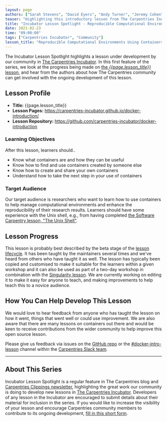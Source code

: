 ```yaml
---
layout: page
authors: ["Sarah Stevens", "David Eyers", "Andy Turner", "Jeremy Cohen", "Christina Koch"]
teaser: "Highlighting this introductory lesson from The Carpentries Incubator, on containerised computing with Docker."
title: "Incubator Lesson Spotlight - Reproducible Computational Environments Using Containers: Introduction to Docker"
date: 2021-02-23
time: "09:00:00"
tags: ["Carpentries Incubator", "Community"]
lesson_title: "Reproducible Computational Environments Using Containers: Introduction to Docker"
---
```


The Incubator Lesson Spotlight highlights a lesson under development by our community in [The Carpentries Incubator][incubator]. In this first feature of the series, we look at the progress being made on [the _{{page.lesson_title}}_ lesson][lesson-pages], and hear from the authors about how The Carpentries community can get involved with the ongoing development of this lesson.

## Lesson Profile

- **Title:** {{page.lesson_title}}
- **Lesson Pages:** https://carpentries-incubator.github.io/docker-introduction/
- **Lesson Repository:** https://github.com/carpentries-incubator/docker-introduction

### Learning Objectives

After this lesson, learners should..

- Know what containers are and how they can be useful
- Know how to find and use containers created by someone else
- Know how to create and share your own containers
- Understand how to take the next step in your use of containers

### Target Audience

Our target audience is researchers who want to learn how to use containers to help manage computational environments and enhance the reproducibility of their research results. Learners should have some experience with the Unix shell, e.g., from having completed [the Software Carpentry lesson, "The Unix Shell"](https://swcarpentry.github.io/shell-novice/).

## Lesson Progress

This lesson is probably best described by the beta stage of the [lesson lifecycle](https://cdh.carpentries.org/the-lesson-life-cycle.html). It has been taught by the maintainers several times and we've heard from others who have taught it as well. The lesson has typically been copied and customised to make it suitable for the learners within a given workshop and it can also be used as part of a two-day workshop in combination with the [Singularity lesson](https://carpentries-incubator.github.io/singularity-introduction/index.html). We are currently working on editing it to make it easy for anyone to teach, and making improvements to help teach this to a novice audience.

## How You Can Help Develop This Lesson

We would love to hear feedback from anyone who has taught the lesson on how it went, things that went well or could use improvement. We are also aware that there are many lessons on containers out there and would be keen to receive contributions from the wider community to help improve this open source lesson.

Please give us feedback via issues on the [GitHub repo](https://github.com/carpentries-incubator/docker-introduction) or the [#docker-intro-lesson](https://swcarpentry.slack.com/archives/C017U0XAB7F) channel within the [Carpentries Slack team](swcarpentry.slack.com).

------

## About This Series

Incubator Lesson Spotlight is a regular feature in The Carpentries blog and [Carpentries Clippings newsletter][newsletter], highlighting the great work our community is doing to develop new lessons in [The Carpentries Incubator][incubator]. Developers of any lesson in the Incubator are encouraged to submit details about their material for inclusion in the series. If you would like to increase the visibility of your lesson and encourage Carpentries community members to contribute to its ongoing development, [fill in this short form][ils-form].

<!-- link references -->
[ils-form]: https://forms.gle/cCuLATAEomfdFejs9
[incubator]: https://github.com/carpentries-incubator/
[lesson-pages]: https://carpentries-incubator.github.io/docker-introduction/
[newsletter]: https://carpentries.org/newsletter/
